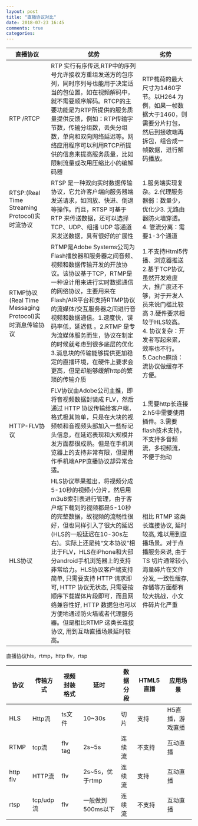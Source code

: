 ```yaml
---
layout: post
title: "直播协议对比"
date: 2018-07-23 16:45
comments: true
categories: 
---
```



|直播协议|优势|劣势|
| ------------ |-----------|------ |
| RTP /RTCP|RTP 实行有序传送,RTP中的序列号允许接收方重组发送方的包序列，同时序列号也能用于决定适当的包位置，如在视频解码中，就不需要顺序解码。RTCP的主要功能是为RTP所提供的服务质量提供反馈，例如：RTP传输字节数，传输分组数，丢失分组数，单向和双向网络延迟等。网络应用程序可以利用RTCP所提供的信息来提高服务质量，比如限制流量或改用压缩比小的编解码器|RTP载荷的最大尺寸为1460字 节。以H264 为例，如果一帧数据大于1460，则需要分片打包，然后到接收端再拆包，组合成一帧数据，进行解码播放。|
|RTSP:(Real Time Streaming Protocol)实时流协议|RTSP 是一种双向实时数据传输协议，它允许客户端向服务器端发送请求，如回放、快进、倒退等操作。而且，RTSP 可基于RTP 来传送数据，还可以选择 TCP、UDP、组播 UDP 等通道来发送数据，具有很好的扩展性|1.服务端实现复杂。2.代理服务器弱：数量少，优化少3. 无路由器防火墙穿透。4. 管流分离：需要1-3个通道|
|RTMP协议(Real Time Messaging Protocol)实时消息传输协议|RTMP是Adobe Systems公司为Flash播放器和服务器之间音频、视频和数据传输开发的开放协议。该协议基于TCP，RTMP是一种设计用来进行实时数据通信的网络协议，主要用来在Flash/AIR平台和支持RTMP协议的流媒体/交互服务器之间进行音视频和数据通信。1.速度快，误码率低，延迟低 。2.RTMP 是专为流媒体服务而生，协议在制定的时候就考虑到很多底层的优化3.消息块的传输能够提供更加稳定的直播环境，在硬件上要求会更高，但是却能够缓解http的繁琐的传输介质|1.不支持Html5传播、浏览器推送 2.基于TCP协议,虽然开发难度大，推广度还不够，对于开发人员来说门槛比较高 3.硬件要求相较于HLS较高。 4. 协议复杂：开发者写起来累，效率也不行。5.Cache麻烦：流协议做缓存不方便。|
|HTTP-FLV协议|FLV协议由Adobe公司主推，即将音视频数据封装成 FLV，然后通过 HTTP 协议传输给客户端，格式极其简单，只是在大块的视频帧和音视频头部加入一些标记头信息，在延迟表现和大规模并发方面都很成熟。但是在手机浏览器上的支持非常有限，但是用作手机端APP直播协议却异常合适。|1.需要http长连接 2.h5中需要使用插件。3.需要flash技术支持，不支持多音频流，多视频流，不便于拖动|
|HLS协议|HLS协议苹果推出，将视频分成5-10秒的视频小分片，然后用m3u8索引表进行管理，由于客户端下载到的视频都是5-10秒的完整数据，故视频的流畅性很好，但也同样引入了很大的延迟(HLS的一般延迟在10-30s左右)。实际上还是纯“文本协议”相比于FLV，HLS在iPhone和大部分android手机浏览器上的支持非常给力。HLS协议客户端支持简单, 只需要支持 HTTP 请求即可, HTTP 协议无状态, 只需要按顺序下载媒体片段即可，而且网络兼容性好, HTTP 数据包也可以方便地通过防火墙或者代理服务器。但是相比RTMP 这类长连接协议, 用到互动直播场景延时较高。|相比 RTMP 这类长连接协议, 延时较高, 难以用到直播场景。对于点播服务来说, 由于 TS 切片通常较小, 海量碎片在文件分发, 一致性缓存, 存储等方面都有较大挑战，小文件碎片化严重|


直播协议hls，rtmp，http flv，rtsp

|协议|传输方式|视频封装格式|延时|数据分段| HTML5直播|应用场景|
| ------------ |-----------|------ |------------ |-----------|------ |------ |
|HLS|Http流|ts文件|10~30s|切片|支持|H5直播，游戏直播
| RTMP |tcp流|flv tag|2s~5s|连续流|不支持|互动直播|
|http flv|HTTP流|flv|2s~5s，优于rtmp|连续流|支持|互动直播|
|rtsp|tcp/udp流|flv|一般做到500ms以下|连续流|不支持|互动直播|


